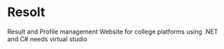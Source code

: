 # Resolt
Result and Profile management Website for college platforms using .NET and C#
needs virtual studio 
